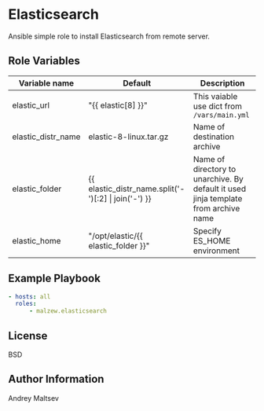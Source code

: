 Elasticsearch
=========

Ansible simple role to install Elasticsearch from remote server.

Role Variables
--------------

| Variable name | Default                                                   | Description                                                                        |
|--------------|-----------------------------------------------------------|------------------------------------------------------------------------------------|
| elastic_url | "{{ elastic[8] }}"                                        | This vaiable use dict from `/vars/main.yml`                                        |
| elastic_distr_name | elastic-8-linux.tar.gz                                    | Name of destination archive                                                        |
| elastic_folder | {{ elastic_distr_name.split('-')[:2] &#124; join('-')  }} | Name of directory to unarchive. By default it used jinja template from archive name |
| elastic_home | "/opt/elastic/{{ elastic_folder }}"                               | Specify ES_HOME environment                                                        |

Example Playbook
----------------

```yaml
- hosts: all
  roles:
      - malzew.elasticsearch
```

License
-------

BSD

Author Information
------------------

Andrey Maltsev
